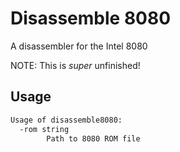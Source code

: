 # Disassemble 8080
A disassembler for the Intel 8080

NOTE: This is _super_ unfinished!

## Usage
```bash
Usage of disassemble8080:
  -rom string
        Path to 8080 ROM file
```